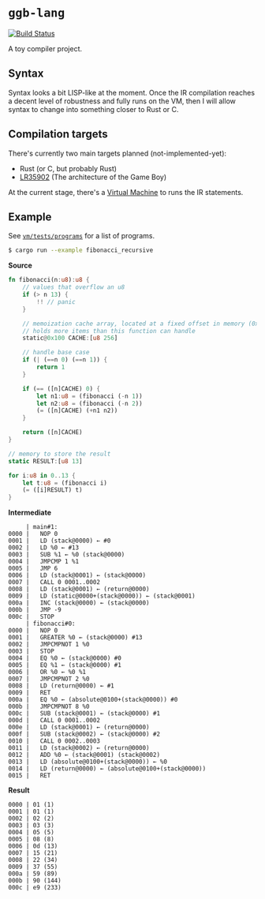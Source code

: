 # `ggb-lang`
[![Build Status](https://travis-ci.org/germangb/ggb-lang.svg?branch=main)](https://travis-ci.org/germangb/ggb-lang)

A toy compiler project.

## Syntax

Syntax looks a bit LISP-like at the moment. Once the IR compilation reaches a decent level of robustness and fully runs on the VM, then I will allow syntax to change into something closer to Rust or C.

## Compilation targets

There's currently two main targets planned (not-implemented-yet):

- Rust (or C, but probably Rust)
- [LR35902](https://www.pastraiser.com/cpu/gameboy/gameboy_opcodes.html) (The architecture of the Game Boy)

At the current stage, there's a [Virtual Machine](vm) to runs the IR statements.

## Example

See [`vm/tests/programs`](vm/tests/programs) for a list of programs.

```bash
$ cargo run --example fibonacci_recursive
```
**Source**
```rust
fn fibonacci(n:u8):u8 {
    // values that overflow an u8
    if (> n 13) {
        !! // panic
    }

    // memoization cache array, located at a fixed offset in memory (0x100)
    // holds more items than this function can handle
    static@0x100 CACHE:[u8 256]

    // handle base case
    if (| (==n 0) (==n 1)) {
        return 1
    }

    if (== ([n]CACHE) 0) {
        let n1:u8 = (fibonacci (-n 1))
        let n2:u8 = (fibonacci (-n 2))
        (= ([n]CACHE) (+n1 n2))
    }

    return ([n]CACHE)
}

// memory to store the result
static RESULT:[u8 13]

for i:u8 in 0..13 {
    let t:u8 = (fibonacci i)
    (= ([i]RESULT) t)
}
```
**Intermediate**
```
     | main#1:
0000 |   NOP 0
0001 |   LD (stack@0000) ← #0
0002 |   LD %0 ← #13
0003 |   SUB %1 ← %0 (stack@0000)
0004 |   JMPCMP 1 %1
0005 |   JMP 6
0006 |   LD (stack@0001) ← (stack@0000)
0007 |   CALL 0 0001..0002
0008 |   LD (stack@0001) ← (return@0000)
0009 |   LD (static@0000+(stack@0000)) ← (stack@0001)
000a |   INC (stack@0000) ← (stack@0000)
000b |   JMP -9
000c |   STOP
     | fibonacci#0:
0000 |   NOP 0
0001 |   GREATER %0 ← (stack@0000) #13
0002 |   JMPCMPNOT 1 %0
0003 |   STOP
0004 |   EQ %0 ← (stack@0000) #0
0005 |   EQ %1 ← (stack@0000) #1
0006 |   OR %0 ← %0 %1
0007 |   JMPCMPNOT 2 %0
0008 |   LD (return@0000) ← #1
0009 |   RET
000a |   EQ %0 ← (absolute@0100+(stack@0000)) #0
000b |   JMPCMPNOT 8 %0
000c |   SUB (stack@0001) ← (stack@0000) #1
000d |   CALL 0 0001..0002
000e |   LD (stack@0001) ← (return@0000)
000f |   SUB (stack@0002) ← (stack@0000) #2
0010 |   CALL 0 0002..0003
0011 |   LD (stack@0002) ← (return@0000)
0012 |   ADD %0 ← (stack@0001) (stack@0002)
0013 |   LD (absolute@0100+(stack@0000)) ← %0
0014 |   LD (return@0000) ← (absolute@0100+(stack@0000))
0015 |   RET
```
**Result**
```
0000 | 01 (1)
0001 | 01 (1)
0002 | 02 (2)
0003 | 03 (3)
0004 | 05 (5)
0005 | 08 (8)
0006 | 0d (13)
0007 | 15 (21)
0008 | 22 (34)
0009 | 37 (55)
000a | 59 (89)
000b | 90 (144)
000c | e9 (233)
```